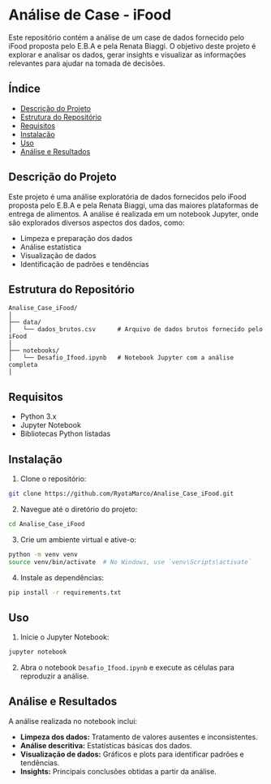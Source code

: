 # Análise de Case - iFood

Este repositório contém a análise de um case de dados fornecido pelo iFood proposta pelo E.B.A e pela Renata Biaggi. O objetivo deste projeto é explorar e analisar os dados, gerar insights e visualizar as informações relevantes para ajudar na tomada de decisões.

## Índice

- [Descrição do Projeto](#descrição-do-projeto)
- [Estrutura do Repositório](#estrutura-do-repositório)
- [Requisitos](#requisitos)
- [Instalação](#instalação)
- [Uso](#uso)
- [Análise e Resultados](#análise-e-resultados)

## Descrição do Projeto

Este projeto é uma análise exploratória de dados fornecidos pelo iFood proposta pelo E.B.A e pela Renata Biaggi, uma das maiores plataformas de entrega de alimentos. A análise é realizada em um notebook Jupyter, onde são explorados diversos aspectos dos dados, como:

- Limpeza e preparação dos dados
- Análise estatística
- Visualização de dados
- Identificação de padrões e tendências

## Estrutura do Repositório

```
Analise_Case_iFood/
│
├── data/
│   └── dados_brutos.csv      # Arquivo de dados brutos fornecido pelo iFood
│
├── notebooks/
│   └── Desafio_Ifood.ipynb   # Notebook Jupyter com a análise completa
│
```

## Requisitos

- Python 3.x
- Jupyter Notebook
- Bibliotecas Python listadas

## Instalação

1. Clone o repositório:

```bash
git clone https://github.com/RyotaMarco/Analise_Case_iFood.git
```

2. Navegue até o diretório do projeto:

```bash
cd Analise_Case_iFood
```

3. Crie um ambiente virtual e ative-o:

```bash
python -m venv venv
source venv/bin/activate  # No Windows, use `venv\Scripts\activate`
```

4. Instale as dependências:

```bash
pip install -r requirements.txt
```

## Uso

1. Inicie o Jupyter Notebook:

```bash
jupyter notebook
```

2. Abra o notebook `Desafio_Ifood.ipynb` e execute as células para reproduzir a análise.

## Análise e Resultados

A análise realizada no notebook inclui:

- **Limpeza dos dados:** Tratamento de valores ausentes e inconsistentes.
- **Análise descritiva:** Estatísticas básicas dos dados.
- **Visualização de dados:** Gráficos e plots para identificar padrões e tendências.
- **Insights:** Principais conclusões obtidas a partir da análise.
